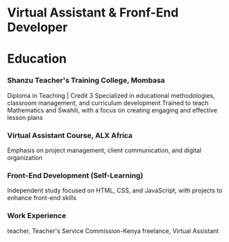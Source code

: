 # Virtual Assistant & Fronf-End Developer

# Education
### Shanzu Teacher's Training College, Mombasa                                                                                         
Diploma in Teaching | Credit 3
Specialized in educational methodologies, classroom management, and curriculum development
Trained to teach Mathematics and Swahili, with a focus on creating engaging and effective lesson plans
### Virtual Assistant Course, ALX Africa                                                                                                                
Emphasis on project management, client communication, and digital organization
### Front-End Development (Self-Learning)                                                                                                     
Independent study focused on HTML, CSS, and JavaScript, with projects to enhance front-end skills


### Work Experience
teacher, Teacher's Service Commission-Kenya
freelance, Virtual Assistant

